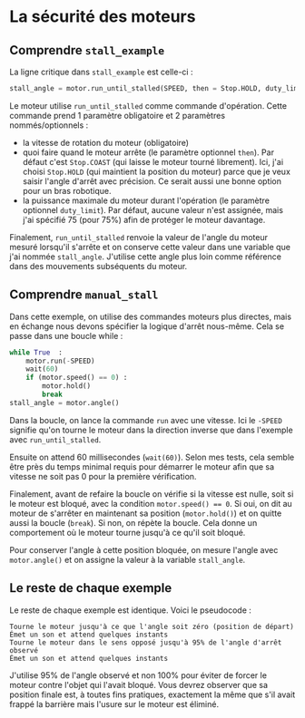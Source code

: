 # La sécurité des moteurs

## Comprendre `stall_example`

La ligne critique dans `stall_example` est celle-ci :

```python
stall_angle = motor.run_until_stalled(SPEED, then = Stop.HOLD, duty_limit = 75)
```

Le moteur utilise `run_until_stalled` comme commande d'opération. Cette commande prend 1 paramètre obligatoire et 2 paramètres nommés/optionnels :
* la vitesse de rotation du moteur (obligatoire)
* quoi faire quand le moteur arrête (le paramètre optionnel `then`). Par défaut c'est `Stop.COAST` (qui laisse le moteur tourné librement). Ici, j'ai choisi `Stop.HOLD` (qui maintient la position du moteur) parce que je veux saisir l'angle d'arrêt avec précision. Ce serait aussi une bonne option pour un bras robotique.
* la puissance maximale du moteur durant l'opération (le paramètre optionnel `duty_limit`). Par défaut, aucune valeur n'est assignée, mais j'ai spécifié 75 (pour 75%) afin de protéger le moteur davantage.

Finalement, `run_until_stalled` renvoie la valeur de l'angle du moteur mesuré lorsqu'il s'arrête et on conserve cette valeur dans une variable que j'ai nommée `stall_angle`. J'utilise cette angle plus loin comme référence dans des mouvements subséquents du moteur.

## Comprendre `manual_stall`

Dans cette exemple, on utilise des commandes moteurs plus directes, mais en échange nous devons spécifier la logique d'arrêt nous-même. Cela se passe dans une boucle while :

```python
while True  :
    motor.run(-SPEED)
    wait(60)
    if (motor.speed() == 0) :
        motor.hold()
        break
stall_angle = motor.angle()
```

Dans la boucle, on lance la commande `run` avec une vitesse. Ici le `-SPEED` signifie qu'on tourne le moteur dans la direction inverse que dans l'exemple avec `run_until_stalled`.

Ensuite on attend 60 millisecondes (`wait(60)`). Selon mes tests, cela semble être près du temps minimal requis pour démarrer le moteur afin que sa vitesse ne soit pas 0 pour la première vérification.

Finalement, avant de refaire la boucle on vérifie si la vitesse est nulle, soit si le moteur est bloqué, avec la condition `motor.speed() == 0`. Si oui, on dit au moteur de s'arrêter  en maintenant sa position (`motor.hold()`) et on quitte aussi la boucle (`break`). Si non, on répète la boucle. Cela donne un comportement où le moteur tourne jusqu'à ce qu'il soit bloqué.

Pour conserver l'angle à cette position bloquée, on mesure l'angle avec `motor.angle()` et on assigne la valeur à la variable `stall_angle`.

## Le reste de chaque exemple

Le reste de chaque exemple est identique. Voici le pseudocode :

```
Tourne le moteur jusqu'à ce que l'angle soit zéro (position de départ)
Émet un son et attend quelques instants
Tourne le moteur dans le sens opposé jusqu'à 95% de l'angle d'arrêt observé
Émet un son et attend quelques instants
```

J'utilise 95% de l'angle observé et non 100% pour éviter de forcer le moteur contre l'objet qui l'avait bloqué. Vous devrez observer que sa position finale est, à toutes fins pratiques, exactement la même que s'il avait frappé la barrière mais l'usure sur le moteur est éliminé.